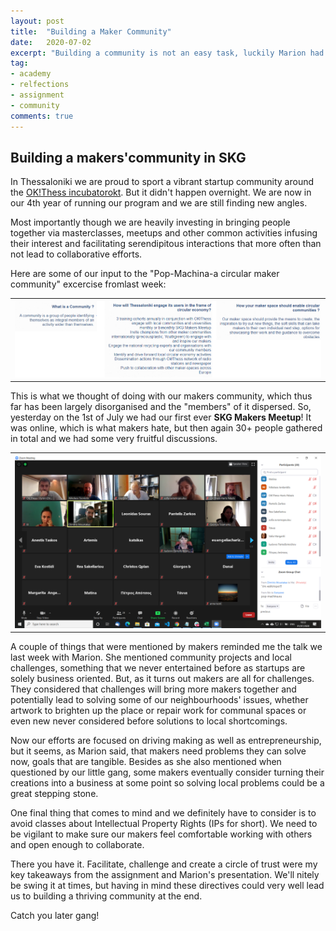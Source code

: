 ```yaml
---
layout: post
title:  "Building a Maker Community"
date:   2020-07-02
excerpt: "Building a community is not an easy task, luckily Marion had some pointers!"
tag:
- academy 
- relfections
- assignment
- community
comments: true
---
```


## Building a makers'community in SKG

In Thessaloniki we are proud to sport a vibrant startup community around the <a href="https://okthess.gr/en/" target="_blank">OK!Thess incubatorokt</a>. But it didn't happen overnight. We are now in our 4th year of running our program and we are still finding new angles.

Most importantly though we are heavily investing in bringing people together via masterclasses, meetups and other common activities infusing their interest and facilitating serendipitous interactions that more often than not lead to collaborative efforts.

Here are some of our input to the "Pop-Machina-a circular maker community" excercise fromlast week:

<table style="width:100%">
  <tr>
    <th><img src="https://github.com/tsoniotis/popit/raw/master/assets/img/coggle1.png" alt="Circular Maker Community"></th>
 </tr>
</table>

This is what we thought of doing with our makers community, which thus far has been largely disorganised and the "members" of it dispersed. So, yesterday on the 1st of July we had our first ever **SKG Makers Meetup**! It was online, which is what makers hate, but then again 30+ people gathered in total and we had some very fruitful discussions.

<table style="width:100%">
  <tr>
    <th><img src="https://github.com/tsoniotis/popit/raw/master/assets/img/meetup1.png" alt="1st SKG Makers Meetup"></th>
 </tr>
</table>

A couple of things that were mentioned by makers reminded me the talk we last week with Marion. She mentioned community projects and local challenges, something that we never entertained before as startups are solely business oriented. But, as it turns out makers are all for challenges. They considered that challenges will bring more makers together and potentially lead to solving some of our neighbourhoods' issues, whether artwork to brighten up the place or repair work for communal spaces or even new never considered before solutions to local shortcomings.

Now our efforts are focused on driving making as well as entrepreneurship, but it seems, as Marion said, that makers need problems they can solve now, goals that are tangible. Besides as she also mentioned when questioned by our little gang, some makers eventually consider turning their creations into a business at some point so solving local problems could be a great stepping stone. 

One final thing that comes to mind and we definitely have to consider is to avoid classes about Intellectual Property Rights (IPs for short). We need to be vigilant to make sure our makers feel comfortable working with others and open enough to collaborate.

There you have it. Facilitate, challenge and create a circle of trust were my key takeaways from the assignment and Marion's presentation. We'll 
nitely be swing it at times, but having in mind these directives could very well lead us to building a thriving community at the end.

Catch you later gang!
